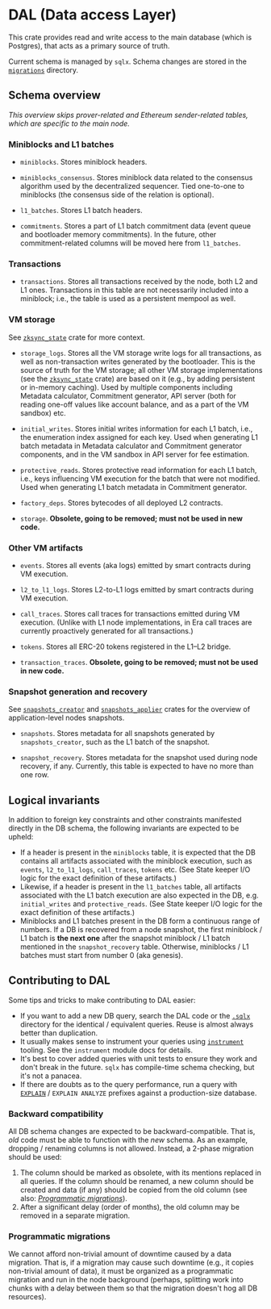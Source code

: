 # DAL (Data access Layer)

This crate provides read and write access to the main database (which is Postgres), that acts as a primary source of
truth.

Current schema is managed by `sqlx`. Schema changes are stored in the [`migrations`](migrations) directory.

## Schema overview

_This overview skips prover-related and Ethereum sender-related tables, which are specific to the main node._

### Miniblocks and L1 batches

- `miniblocks`. Stores miniblock headers.

- `miniblocks_consensus`. Stores miniblock data related to the consensus algorithm used by the decentralized sequencer.
  Tied one-to-one to miniblocks (the consensus side of the relation is optional).

- `l1_batches`. Stores L1 batch headers.

- `commitments`. Stores a part of L1 batch commitment data (event queue and bootloader memory commitments). In the
  future, other commitment-related columns will be moved here from `l1_batches`.

### Transactions

- `transactions`. Stores all transactions received by the node, both L2 and L1 ones. Transactions in this table are not
  necessarily included into a miniblock; i.e., the table is used as a persistent mempool as well.

### VM storage

See [`zksync_state`] crate for more context.

- `storage_logs`. Stores all the VM storage write logs for all transactions, as well as non-transaction writes generated
  by the bootloader. This is the source of truth for the VM storage; all other VM storage implementations (see the
  [`zksync_state`] crate) are based on it (e.g., by adding persistent or in-memory caching). Used by multiple components
  including Metadata calculator, Commitment generator, API server (both for reading one-off values like account balance,
  and as a part of the VM sandbox) etc.

- `initial_writes`. Stores initial writes information for each L1 batch, i.e., the enumeration index assigned for each
  key. Used when generating L1 batch metadata in Metadata calculator and Commitment generator components, and in the VM
  sandbox in API server for fee estimation.

- `protective_reads`. Stores protective read information for each L1 batch, i.e., keys influencing VM execution for the
  batch that were not modified. Used when generating L1 batch metadata in Commitment generator.

- `factory_deps`. Stores bytecodes of all deployed L2 contracts.

- `storage`. **Obsolete, going to be removed; must not be used in new code.**

### Other VM artifacts

- `events`. Stores all events (aka logs) emitted by smart contracts during VM execution.

- `l2_to_l1_logs`. Stores L2-to-L1 logs emitted by smart contracts during VM execution.

- `call_traces`. Stores call traces for transactions emitted during VM execution. (Unlike with L1 node implementations,
  in Era call traces are currently proactively generated for all transactions.)

- `tokens`. Stores all ERC-20 tokens registered in the L1–L2 bridge.

- `transaction_traces`. **Obsolete, going to be removed; must not be used in new code.**

### Snapshot generation and recovery

See [`snapshots_creator`] and [`snapshots_applier`] crates for the overview of application-level nodes snapshots.

- `snapshots`. Stores metadata for all snapshots generated by `snapshots_creator`, such as the L1 batch of the snapshot.

- `snapshot_recovery`. Stores metadata for the snapshot used during node recovery, if any. Currently, this table is
  expected to have no more than one row.

## Logical invariants

In addition to foreign key constraints and other constraints manifested directly in the DB schema, the following
invariants are expected to be upheld:

- If a header is present in the `miniblocks` table, it is expected that the DB contains all artifacts associated with
  the miniblock execution, such as `events`, `l2_to_l1_logs`, `call_traces`, `tokens` etc. (See State keeper I/O logic
  for the exact definition of these artifacts.)
- Likewise, if a header is present in the `l1_batches` table, all artifacts associated with the L1 batch execution are
  also expected in the DB, e.g. `initial_writes` and `protective_reads`. (See State keeper I/O logic for the exact
  definition of these artifacts.)
- Miniblocks and L1 batches present in the DB form a continuous range of numbers. If a DB is recovered from a node
  snapshot, the first miniblock / L1 batch is **the next one** after the snapshot miniblock / L1 batch mentioned in the
  `snapshot_recovery` table. Otherwise, miniblocks / L1 batches must start from number 0 (aka genesis).

## Contributing to DAL

Some tips and tricks to make contributing to DAL easier:

- If you want to add a new DB query, search the DAL code or the [`.sqlx`](.sqlx) directory for the identical /
  equivalent queries. Reuse is almost always better than duplication.
- It usually makes sense to instrument your queries using [`instrument`](src/instrument.rs) tooling. See the
  `instrument` module docs for details.
- It's best to cover added queries with unit tests to ensure they work and don't break in the future. `sqlx` has
  compile-time schema checking, but it's not a panacea.
- If there are doubts as to the query performance, run a query with [`EXPLAIN`] / `EXPLAIN ANALYZE` prefixes against a
  production-size database.

### Backward compatibility

All DB schema changes are expected to be backward-compatible. That is, _old_ code must be able to function with the
_new_ schema. As an example, dropping / renaming columns is not allowed. Instead, a 2-phase migration should be used:

1. The column should be marked as obsolete, with its mentions replaced in all queries. If the column should be renamed,
   a new column should be created and data (if any) should be copied from the old column (see also:
   [_Programmatic migrations_](#programmatic-migrations)).
2. After a significant delay (order of months), the old column may be removed in a separate migration.

### Programmatic migrations

We cannot afford non-trivial amount of downtime caused by a data migration. That is, if a migration may cause such
downtime (e.g., it copies non-trivial amount of data), it must be organized as a programmatic migration and run in the
node background (perhaps, splitting work into chunks with a delay between them so that the migration doesn't hog all DB
resources).

[`zksync_state`]: ../state
[`snapshots_creator`]: ../../bin/snapshots_creator
[`snapshots_applier`]: ../snapshots_applier
[`explain`]: https://www.postgresql.org/docs/14/sql-explain.html

